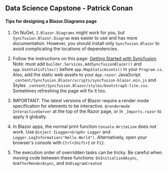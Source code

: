 
Data Science Capstone - Patrick Conan
---


#### Tips for designing a Blazor.Diagrams page

1. On NuGet, `Z.Blazor.Diagrams` might work for you, but `Syncfusion.Blazor.Diagram` was easier to use and has more documentation. However, you should install only `Syncfusion.Blazor` to avoid complicating the locations of dependencies.

2. Follow the instructions on this page: [Getting Started with Syncfusion](https://blazor.syncfusion.com/documentation/diagram/getting-started). Note: must add `builder.Services.AddSyncfusionBlazor()` and `app.UseStaticFiles()` before `app.MapStaticAssets()` in your `Program.cs`. Also, add the static web assets to your `App.razor`: JavaScript `_content/Syncfusion.Blazor/scripts/syncfusion-blazor.min.js` and Styles `_content/Syncfusion.Blazor/styles/bootstrap5-lite.css`. Sometimes refreshing the page will fix it too.

3. IMPORTANT: The latest versions of Blazor require a render mode specification for elements to be interactive. `@rendermode InteractiveServer` at the top of the Razor page, or in `_Imports.razor` to apply it globally.

4. In Blazor apps, the normal print function `Console.WriteLine` does not work. Use `@inject ILogger<Graph> Logger` and `Logger.LogInformation("Hello World")`. Alternatively, open your browser's console with `Ctrl+Shift+I` or `F12`.
  
5. The execution order of overridden tasks can be tricky. Be careful when moving code between these functions: `OnInitializedAsync`, `OnAfterRenderAsync`, and `OnDiagramCreated`

